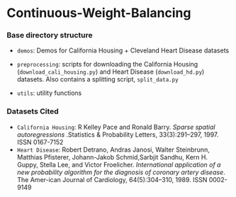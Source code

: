 # Continuous-Weight-Balancing


### Base directory structure 


- `demos`: Demos for California Housing + Cleveland Heart Disease datasets

- `preprocessing`: scripts for downloading the California Housing (`download_cali_housing.py`) and Heart Disease (`download_hd.py`) datasets. Also contains a splitting script, `split_data.py`

- `utils`: utility functions


### Datasets Cited

- `California Housing`: R Kelley Pace and Ronald Barry. _Sparse spatial autoregressions_ .Statistics & Probability Letters, 33(3):291–297, 1997. ISSN 0167-7152
- `Heart Disease`: Robert  Detrano,  Andras  Janosi,  Walter  Steinbrunn,  Matthias  Pfisterer,  Johann-Jakob  Schmid,Sarbjit  Sandhu,  Kern  H.  Guppy,  Stella  Lee,  and  Victor  Froelicher. _International  application  of  a  new  probability  algorithm  for  the  diagnosis  of  coronary  artery  disease_. The  Amer-ican  Journal  of  Cardiology,  64(5):304–310,  1989. ISSN  0002-9149
